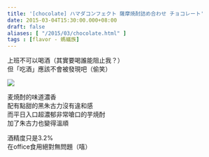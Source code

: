 ```yaml
---
title: '[chocolate] ハマダコンフェクト 薩摩焼酎詰め合わせ チョコレート'
date: 2015-03-04T15:30:00.000+08:00
draft: false
aliases: [ "/2015/03/chocolate.html" ]
tags : [flavor - 螞蟻族]
---
```


上班不可以喝酒（其實要喝誰能阻止我？）  
但「吃酒」應該不會被發現吧（偷笑）  

![](/images/bourbonshochuchoco.jpg)

麦焼酎的味道濃香  
配有點甜的黑朱古力沒有違和感  
而平日入口超濃郁非常嗆口的芋焼酎  
加了朱古力也變得溫順  
  
酒精度只是3.2%  
在office食用絕對無問題（嘻）
